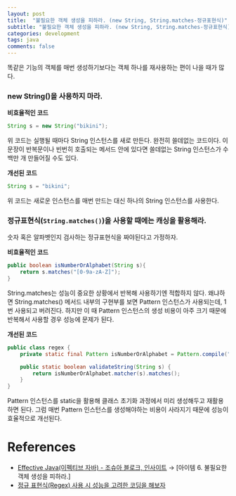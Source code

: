 ```yaml
---
layout: post
title:  "불필요한 객체 생성을 피하라. (new String, String.matches-정규표현식)"
subtitle: "불필요한 객체 생성을 피하라. (new String, String.matches-정규표현식)"
categories: development
tags: java
comments: false
---
```


똑같은 기능의 객체를 매번 생성하기보다는 객체 하나를 재사용하는 편이 나을 때가 많다. 

### new String()을 사용하지 마라.

**비효율적인 코드**

```java
String s = new String("bikini");
```

위 코드는 실행될 때마다 String 인스턴스를 새로 만든다. 완전히 쓸데없는 코드이다. 이 문장이 반복문이나 빈번히 호출되는 메서드 안에 있다면 쓸데없는 String 인스턴스가 수백만 개 만들어질 수도 있다. 

**개선된 코드**

```java
String s = "bikini";
```

위 코드는 새로운 인스턴스를 매번 만드는 대신 하나의 String 인스턴스를 사용한다.  

### 정규표현식(`String.matches()`)을 사용할 때에는 캐싱을 활용해라.

숫자 혹은 알파벳인지 검사하는 정규표현식을 짜야된다고 가정하자. 

**비효율적인 코드**

```java
public boolean isNumberOrAlphabet(String s){
    return s.matches("[0-9a-zA-Z]");
}
```

String.matches는 성능이 중요한 상황에서 반복해 사용하기엔 적합하지 않다. 왜냐하면 String.matches() 메서드 내부의 구현부를 보면 Pattern 인스턴스가 사용되는데, 1번 사용되고 버려진다. 하지만 이 때 Pattern 인스턴스의 생성 비용이 아주 크기 때문에 반복해서 사용할 경우 성능에 문제가 된다. 

**개선된 코드**

```java
public class regex {
    private static final Pattern isNumberOrAlphabet = Pattern.compile("[0-9a-zA-Z]");

    public static boolean validateString(String s) {
        return isNumberOrAlphabet.matcher(s).matches();
    }
}
```

Pattern 인스턴스를 static을 활용해 클래스 초기화 과정에서 미리 생성해두고 재활용하면 된다. 그럼 매번 Pattern 인스턴스를 생성해야하는 비용이 사라지기 때문에 성능이 효율적으로 개선된다. 

# References

- [Effective Java(이펙티브 자바) - 조슈아 블로크, 인사이트](http://www.kyobobook.co.kr/product/detailViewKor.laf?ejkGb=KOR&mallGb=KOR&barcode=9788966262281&orderClick=LEa&Kc=) → [아이템 6. 불필요한 객체 생성을 피하라.]
- [정규 표현식(Regex) 사용 시 성능을 고려한 코딩을 해보자](https://goodgid.github.io/Regex-Performance-Caution/)